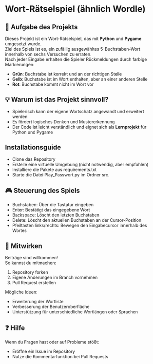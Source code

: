 # Wort-Rätselspiel (ähnlich Wordle)

## 📝 Aufgabe des Projekts
Dieses Projekt ist ein Wort-Rätselspiel, das mit **Python** und **Pygame** umgesetzt wurde.  
Ziel des Spiels ist es, ein zufällig ausgewähltes 5-Buchstaben-Wort innerhalb von sechs Versuchen zu erraten.  
Nach jeder Eingabe erhalten die Spieler Rückmeldungen durch farbige Markierungen:
- **Grün**: Buchstabe ist korrekt und an der richtigen Stelle  
- **Gelb**: Buchstabe ist im Wort enthalten, aber an einer anderen Stelle  
- **Rot**: Buchstabe kommt nicht im Wort vor  

## 💡 Warum ist das Projekt sinnvoll?
- Spielerisch kann der eigene Wortschatz angewandt und erweitert werden   
- Es fördert logisches Denken und Mustererkennung  
- Der Code ist leicht verständlich und eignet sich als **Lernprojekt** für Python und Pygame  

## Installationsguide
- Clone das Repository
- Erstelle eine virtuelle Umgebung (nicht notwendig, aber empfohlen)
- Installiere die Pakete aus requirements.txt
- Starte die Datei Play_Passwort.py im Ordner src.

## 🎮 Steuerung des Spiels
- Buchstaben: Über die Tastatur eingeben
- Enter: Bestätigt das eingegebene Wort
- Backspace: Löscht den letzten Buchstaben
- Delete: Löscht den aktuellen Buchstaben an der Cursor-Position
- Pfeiltasten links/rechts: Bewegen den Eingabecursor innerhalb des Wortes

## 🤝 Mitwirken
Beiträge sind willkommen!  
So kannst du mitmachen:
1. Repository forken  
2. Eigene Änderungen im Branch vornehmen  
3. Pull Request erstellen  

Mögliche Ideen:
- Erweiterung der Wortliste  
- Verbesserung der Benutzeroberfläche  
- Unterstützung für unterschiedliche Wortlängen oder Sprachen  

## ❓ Hilfe
Wenn du Fragen hast oder auf Probleme stößt:
- Eröffne ein Issue im Repository  
- Nutze die Kommentarfunktion bei Pull Requests
